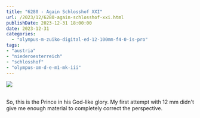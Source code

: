 ```yaml
---
title: "6280 - Again Schlosshof XXI"
url: /2023/12/6280-again-schlosshof-xxi.html
publishDate: 2023-12-31 18:00:00
date: 2023-12-31
categories:
  - "olympus-m-zuiko-digital-ed-12-100mm-f4-0-is-pro"
tags:
- "austria"
- "niederoesterreich"
- "schlosshof"
- "olympus-om-d-e-m1-mk-iii"
---
```

<div class="container">
<div class="center"><a target="_blank" href="https://d25zfm9zpd7gm5.cloudfront.net/1200x1200/2020/20200614_124601_lr.jpg"><img class="webfeedsFeaturedVisual" src="https://d25zfm9zpd7gm5.cloudfront.net/0600x0600/2020/20200614_124601_lr.jpg" /></a></div>
</div>
<br />

So, this is the Prince in his God-like glory. My first
attempt with 12&nbsp;mm didn't give me enough material to
completely correct the perspective.
